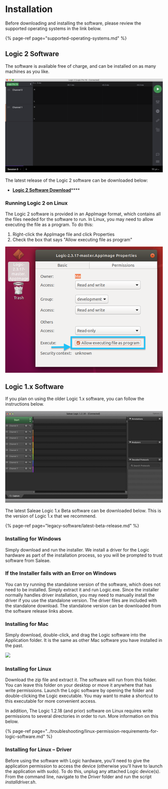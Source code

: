 # Installation

Before downloading and installing the software, please review the supported operating systems in the link below.

{% page-ref page="supported-operating-systems.md" %}

## **Logic 2 Software**

The software is available free of charge, and can be installed on as many machines as you like.

![](../.gitbook/assets/screen-shot-2020-09-03-at-6.52.16-pm%20%286%29%20%282%29%20%286%29.png)

The latest release of the Logic 2 software can be downloaded below:

* [**Logic 2 Software Download**](https://ideas.saleae.com/f/changelog/)\*\*\*\*

### **Running Logic 2 on Linux**

The Logic 2 software is provided in an AppImage format, which contains all the files needed for the software to run. In Linux, you may need to allow executing the file as a program. To do this:

1. Right-click the AppImage file and click Properties
2. Check the box that says "Allow executing file as program"

![Enabling the AppImage file to be executable](../.gitbook/assets/screen-shot-2021-01-25-at-9.12.32-pm.png)



## Logic 1.x Software

If you plan on using the older Logic 1.x software, you can follow the instructions below.

![](../.gitbook/assets/screen-shot-2020-09-03-at-7.00.12-pm%20%281%29%20%281%29%20%281%29.png)

The latest Saleae Logic 1.x Beta software can be downloaded below. This is the version of Logic 1.x that we recommend.

{% page-ref page="legacy-software/latest-beta-release.md" %}

### **Installing for Windows**

Simply download and run the installer. We install a driver for the Logic hardware as part of the installation process, so you will be prompted to trust software from Saleae.

### **If the Installer fails with an Error on Windows**

You can try running the standalone version of the software, which does not need to be installed. Simply extract it and run Logic.exe. Since the installer normally handles driver installation, you may need to manually install the driver if you use the standalone version. The driver files are included with the standalone download. The standalone version can be downloaded from the software release links above.

### **Installing for Mac**

Simply download, double-click, and drag the Logic software into the Application folder. It is the same as other Mac software you have installed in the past.

![](https://trello-attachments.s3.amazonaws.com/57215c9156830ea18c233b08/598x252/840af37d70fab6d86f4fff3db5136566/osx_install.png)

### **Installing for Linux**

Download the zip file and extract it. The software will run from this folder. You can leave this folder on your desktop or move it anywhere that has write permissions. Launch the Logic software by opening the folder and double-clicking the Logic executable. You may want to make a shortcut to this executable for more convenient access.

In addition, The Logic 1.2.18 \(and prior\) software on Linux requires write permissions to several directories in order to run. More information on this below.

{% page-ref page="../troubleshooting/linux-permission-requirements-for-logic-software.md" %}

### **Installing for Linux – Driver**

Before using the software with Logic hardware, you'll need to give the application permission to access the device \(otherwise you'll have to launch the application with sudo\). To do this, unplug any attached Logic device\(s\). From the command line, navigate to the _Driver_ folder and run the script _installdriver.sh_.

